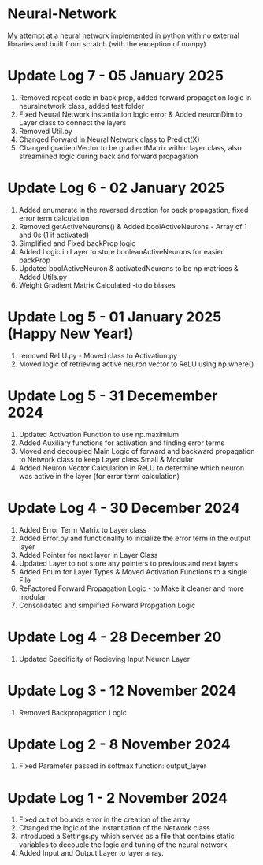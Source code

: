 # Neural-Network
My attempt at a neural network implemented in python with no external libraries and built from scratch (with the exception of numpy)

# Update Log 7 - 05 January 2025
1. Removed repeat code in back prop, added forward propagation logic in neuralnetwork class, added test folder
2. Fixed Neural Network instantiation logic error & Added neuronDim to Layer class to connect the layers
3. Removed Util.py
4. Changed Forward in Neural Network class to Predict(X)
5. Changed gradientVector to be gradientMatrix within layer class, also streamlined logic during back and forward propagation

# Update Log 6 - 02 January 2025
1. Added enumerate in the reversed direction for back propagation, fixed error term calculation
2. Removed getActiveNeurons() & Added boolActiveNeurons - Array of 1 and 0s (1 if activated)
3. Simplified and Fixed backProp logic
4. Added Logic in Layer to store booleanActiveNeurons for easier backProp
5. Updated boolActiveNeuron & activatedNeurons to be np matrices & Added Utils.py
6. Weight Gradient Matrix Calculated -to do biases

# Update Log 5 - 01 January 2025 (Happy New Year!)
1. removed ReLU.py - Moved class to Activation.py
2. Moved logic of retrieving active neuron vector to ReLU using np.where()

# Update Log 5 - 31 Decemember 2024
1. Updated Activation Function to use np.maximium
2. Added Auxiliary functions for activation and finding error terms
3. Moved and decoupled Main Logic of forward and backward propagation to Network class to keep Layer class Small & Modular
4. Added Neuron Vector Calculation in ReLU to determine which neuron was active in the layer (for error term calculation)

# Update Log 4 - 30 December 2024 
1. Added Error Term Matrix to Layer class
2. Added Error.py and functionality to initialize the error term in the output layer
3. Added Pointer for next layer in Layer Class
4. Updated Layer to not store any pointers to previous and next layers
5. Added Enum for Layer Types & Moved Activation Functions to a single File
6. ReFactored Forward Propagation Logic - to Make it cleaner and more modular
7. Consolidated and simplified Forward Propgation Logic

# Update Log 4 - 28 December 20
1. Updated Specificity of Recieving Input Neuron Layer

# Update Log 3 - 12 November 2024
1. Removed Backpropagation Logic

# Update Log 2 - 8 November 2024
1. Fixed Parameter passed in softmax function: output_layer

# Update Log 1 - 2 November 2024
1. Fixed out of bounds error in the creation of the array
2. Changed the logic of the instantiation of the Network class
3. Introduced a Settings.py which serves as a file that contains static variables to decouple the logic and tuning of the neural network.
4. Added Input and Output Layer to layer array.